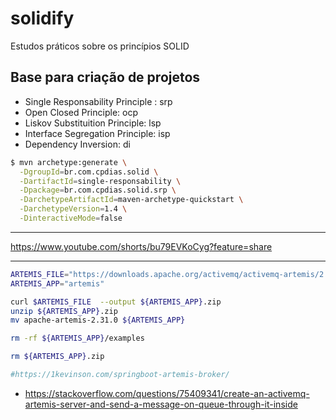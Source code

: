 # solidify
Estudos práticos sobre os princípios SOLID

## Base para criação de projetos
 - Single Responsability Principle : srp
 - Open Closed Principle: ocp
 - Liskov Substituition Principle: lsp
 - Interface Segregation Principle: isp
 - Dependency Inversion: di

```sh
$ mvn archetype:generate \
  -DgroupId=br.com.cpdias.solid \
  -DartifactId=single-responsability \
  -Dpackage=br.com.cpdias.solid.srp \
  -DarchetypeArtifactId=maven-archetype-quickstart \
  -DarchetypeVersion=1.4 \
  -DinteractiveMode=false

```
-------------------------------------------------------------------------------
https://www.youtube.com/shorts/bu79EVKoCyg?feature=share

------------------------------------------------------------------------------
```sh
ARTEMIS_FILE="https://downloads.apache.org/activemq/activemq-artemis/2.31.0/apache-artemis-2.31.0-bin.zip"
ARTEMIS_APP="artemis"

curl $ARTEMIS_FILE  --output ${ARTEMIS_APP}.zip
unzip ${ARTEMIS_APP}.zip
mv apache-artemis-2.31.0 ${ARTEMIS_APP}

rm -rf ${ARTEMIS_APP}/examples

rm ${ARTEMIS_APP}.zip

#https://1kevinson.com/springboot-artemis-broker/
```


- https://stackoverflow.com/questions/75409341/create-an-activemq-artemis-server-and-send-a-message-on-queue-through-it-inside
